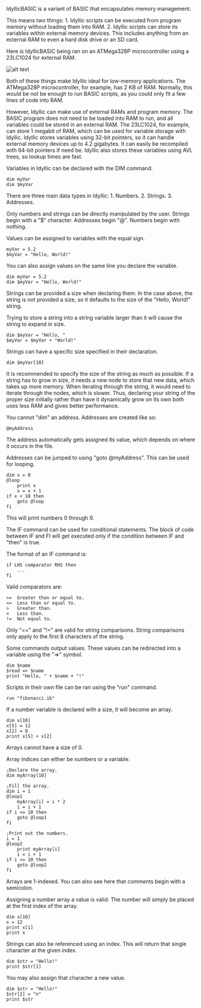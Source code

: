 IdyllicBASIC is a variant of BASIC that encapsulates memory management.

This means two things: 1. Idyllic scripts can be executed from program memory without loading them into RAM. 2. Idyllic scripts can store its variables within external memory devices. This includes anything from an external RAM to even a hard disk drive or an SD card.

Here is IdyllicBASIC being ran on an ATMega328P microcontroller using a 23LC1024 for external RAM.

![alt text](https://i.imgur.com/5ZKFANj.png)

Both of these things make Idyllic ideal for low-memory applications. The ATMega328P microcontroller, for example, has 2 KB of RAM. Normally, this would be not be enough to run BASIC scripts, as you could only fit a few lines of code into RAM.

However, Idyllic can make use of external RAMs and program memory. The BASIC program does not need to be loaded into RAM to run, and all variables could be stored in an external RAM. The 23LC1024, for example, can store 1 megabit of RAM, which can be used for variable storage with Idyllic. Idyllic stores variables using 32-bit pointers, so it can handle external memory devices up to 4.2 gigabytes. It can easily be recompiled with 64-bit pointers if need be. Idyllic also stores these variables using AVL trees, so lookup times are fast.

Variables in Idyllic can be declared with the DIM command.
```
dim myVar
dim $myVar
```
There are three main data types in Idyllic: 1. Numbers. 2. Strings. 3. Addresses.

Only numbers and strings can be directly manipulated by the user. Strings begin with a "$" character. Addresses begin "@". Numbers begin with nothing.

Values can be assigned to variables with the equal sign.
```
myVar = 5.2
$myVar = "Hello, World!"
```
You can also assign values on the same line you declare the variable.
```
dim myVar = 5.2
dim $myVar = "Hello, World!"
```
Strings can be provided a size when declaring them. In the case above, the string is not provided a size, so it defaults to the size of the "Hello, World!" string. 

Trying to store a string into a string variable larger than it will cause the string to expand in size.

```
dim $myVar = "Hello, "
$myVar = $myVar + "World!"
```

Strings can have a specific size specified in their declaration.

```
dim $myVar[10]
```

It is recommended to specify the size of the string as much as possible. If a string has to grow in size, it needs a new node to store that new data, which takes up more memory. When iterating through the string, it would need to iterate through the nodes, which is slower. Thus, declaring your string of the proper size initially rather than have it dynamically grow on its own both uses less RAM and gives better performance. 

You cannot "dim" an address. Addresses are created like so:

```
@myAddress
```
The address automatically gets assigned its value, which depends on where it occurs in the file.

Addresses can be jumped to using "goto @myAddress". This can be used for looping.
```
dim x = 0
@loop
	print x
	x = x + 1
if x < 10 then
	goto @loop
fi
```
This will print numbers 0 through 9.

The IF command can be used for conditional statements. The block of code between IF and FI will get executed only if the condition between IF and "then" is true.

The format of an IF command is:
```
if LHS comparator RHS then
	...
fi
```
Valid comparators are:
```
>=	Greater than or equal to.
<=	Less than or equal to.
>	Greater than.
<	Less than.
!=	Not equal to.
```
Only "==" and "!=" are valid for string comparisons. String comparisons only apply to the first 8 characters of the string.

Some commands output values. These values can be redirected into a variable using the "=>" symbol.
```
dim $name
$read => $name
print "Hello, " + $name + "!"
```
Scripts in their own file can be ran using the "run" command.
```
run "fibonacci.ib"
```

If a number variable is declared with a size, it will become an array.
```
dim x[10]
x[5] = 12
x[2] = 8
print x[5] + x[2]
```
Arrays cannot have a size of 0. 

Array indices can either be numbers or a variable.

```
;Declare the array.
dim myArray[10]

;Fill the array.
dim i = 1
@loop1
	myArray[i] = i * 2
	i = i + 1
if i <= 10 then
	goto @loop1
fi

;Print out the numbers.
i = 1
@loop2
	print myArray[i]
	i = i + 1
if i <= 10 then
	goto @loop2
fi
```
Arrays are 1-indexed. You can also see here that comments begin with a semicolon.

Assigning a number array a value is valid. The number will simply be placed at the first index of the array.

```
dim x[10]
x = 12
print x[1]
print x
```

Strings can also be referenced using an index. This will return that single character at the given index.

```
dim $str = "Hello!"
print $str[1]
```

You may also assign that character a new value. 

```
dim $str = "Hello!"
$str[2] = "n"
print $str
```
